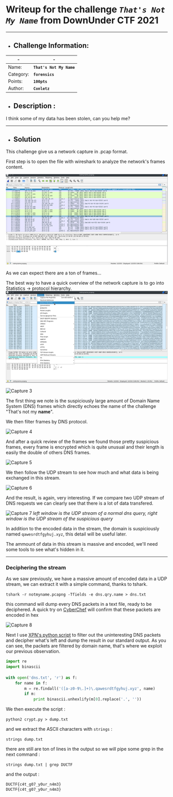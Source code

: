 # Writeup for the challenge **_`That's Not My Name`_** from DownUnder CTF 2021
----

- ## Challenge Information:

| - | - |
| ----------- | ----------- |
| Name: | **`That's Not My Name`** |
| Category: | **`forensics`** |
| Points: | **`100pts`**|
| Author: | **`Conletz`**|

- ## Description :
 I think some of my data has been stolen, can you help me?

---

- ## Solution

This challenge give us a network capture in .pcap format.

First step is to open the file with wireshark to analyze the network's frames content.

![Capture 1](https://github.com/Deilless/Writeups/blob/b6aef88cf16c2130cd1167f3527016183b475f39/Images/notmyname1.png)

As we can expect there are a ton of frames...

The best way to have a quick overview of the network capture is to go into Statistics -> protocol hierarchy.
![Capture 2](https://github.com/Deilless/Writeups/blob/b6aef88cf16c2130cd1167f3527016183b475f39/Images/notmyname2.png)

![Capture 3](https://github.com/Deilless/Writeups/blob/b6aef88cf16c2130cd1167f3527016183b475f39/Images/notmyname3.jpg)

The first thing we note is the suspiciously large amount of Domain Name System (DNS) frames which directly echoes the name of the challenge "That's not my **name**".

We then filter frames by DNS protocol.

![Capture 4](https://github.com/Deilless/Writeups/blob/b6aef88cf16c2130cd1167f3527016183b475f39/Images/notmyname4.jpg)

And after a quick review of the frames we found those pretty suspicious frames, every frame is encrypted which is quite unusual and their length is easily the double of others DNS frames.

![Capture 5](https://github.com/Deilless/Writeups/blob/b6aef88cf16c2130cd1167f3527016183b475f39/Images/notmyname5.jpg)

We then follow the UDP stream to see how much and what data is being exchanged in this stream.

![Capture 6](https://github.com/Deilless/Writeups/blob/b6aef88cf16c2130cd1167f3527016183b475f39/Images/notmyname6.jpg)

And the result, is again, very interesting. If we compare two UDP stream of DNS requests we can clearly see that there is a lot of data transfered. 

![Capture 7](https://github.com/Deilless/Writeups/blob/b6aef88cf16c2130cd1167f3527016183b475f39/Images/notmyname7.jpg)
*left window is the UDP stream of a normal dns query, right window is the UDP stream of the suspicious query*

In addition to the encoded data in the stream, the domain is suspiciously named `qawesrdtfgyhuj.xyz`, this detail will be useful later.

The ammount of data in this stream is massive and encoded, we'll need some tools to see what's hidden in it.

---
### Deciphering the stream

As we saw previously, we have a massive amount of encoded data in a UDP stream, we can extract it with a simple command, thanks to tshark.

```tshark -r notmyname.pcapng -Tfields -e dns.qry.name > dns.txt```

this command will dump every DNS packets in a text file, ready to be deciphered.
A quick try on [CyberChef](https://gchq.github.io/CyberChef) will confirm that these packets are encoded in hex

![Capture 8](https://github.com/Deilless/Writeups/blob/b6aef88cf16c2130cd1167f3527016183b475f39/Images/notmyname8.jpg)

Next I use [XPN's python script](https://blog.xpnsec.com/bsidessf-dnscap/) to filter out the uninteresting DNS packets and decipher what's left and dump the result in our standard output. As you can see, the packets are filtered by domain name, that's where we exploit our previous observation. 

```python
import re
import binascii

with open('dns.txt', 'r') as f:
    for name in f:
        m = re.findall('([a-z0-9\.]+)\.qawesrdtfgyhuj.xyz', name)
        if m:
            print binascii.unhexlify(m[0].replace('.', '')) 
```

We then execute the script :

``python2 crypt.py > dump.txt``

and we extract the ASCII characters with `strings` :

``strings dump.txt``

there are still are ton of lines in the output so we will pipe some grep in the next command :

``strings dump.txt | grep DUCTF``

and the output :
```
DUCTF{c4t_g07_y0ur_n4m3}
DUCTF{c4t_g07_y0ur_n4m3}
```
